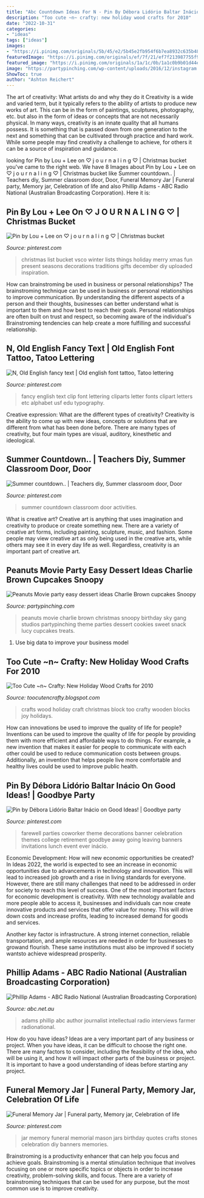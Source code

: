 ```yaml
---
title: "Abc Countdown Ideas For N - Pin By Débora Lidório Baltar Inácio On Good Ideas!"
description: "Too cute ~n~ crafty: new holiday wood crafts for 2010"
date: "2022-10-31"
categories:
- "ideas"
tags: ["ideas"]
images:
- "https://i.pinimg.com/originals/5b/45/e2/5b45e2fb954f6b7ea8932c635b488b3c.jpg"
featuredImage: "https://i.pinimg.com/originals/ef/7f/21/ef7f213987755f98af02c03dcf01172c.jpg"
featured_image: "https://i.pinimg.com/originals/1a/1c/0b/1a1c0b9b01d44e63669074f58d15147b.gif"
image: "https://partypinching.com/wp-content/uploads/2016/12/instagram.jpg"
ShowToc: true
author: "Ashton Reichert"
---
```



The art of creativity: What artists do and why they do it
Creativity is a wide and varied term, but it typically refers to the ability of artists to produce new works of art. This can be in the form of paintings, sculptures, photography, etc. but also in the form of ideas or concepts that are not necessarily physical. In many ways, creativity is an innate quality that all humans possess. It is something that is passed down from one generation to the next and something that can be cultivated through practice and hard work. While some people may find creativity a challenge to achieve, for others it can be a source of inspiration and guidance.

	

		
looking for Pin by Lou + Lee on ♡ j o u r n a l i n g ♡ | Christmas bucket you've came to the right web. We have 8 Images about Pin by Lou + Lee on ♡ j o u r n a l i n g ♡ | Christmas bucket like Summer countdown.. | Teachers diy, Summer classroom door, Door, Funeral Memory Jar | Funeral party, Memory jar, Celebration of life and also Phillip Adams - ABC Radio National (Australian Broadcasting Corporation). Here it is:
		
    
## Pin By Lou + Lee On ♡ J O U R N A L I N G ♡ | Christmas Bucket

<img loading=lazy src="https://i.pinimg.com/736x/56/42/55/564255e0753be33a1d0f3f74eb340f5d.jpg" onerror="this.onerror=null;this.src='https://tse2.mm.bing.net/th?id=OIP.PGz7moHh8brWwOiI0THpZAHaJ5&amp;pid=15.1';" alt="Pin by Lou + Lee on ♡ j o u r n a l i n g ♡ | Christmas bucket">

_Source: pinterest.com_

>christmas list bucket vsco winter lists things holiday merry xmas fun present seasons decorations traditions gifts december diy uploaded inspiration. 

	

How can brainstroming be used in business or personal relationships?
The brainstroming technique can be used in business or personal relationships to improve communication. By understanding the different aspects of a person and their thoughts, businesses can better understand what is important to them and how best to reach their goals. Personal relationships are often built on trust and respect, so becoming aware of the individual's Brainstroming tendencies can help create a more fulfilling and successful relationship.

    
## N, Old English Fancy Text | Old English Font Tattoo, Tatoo Lettering

<img loading=lazy src="https://i.pinimg.com/originals/1a/1c/0b/1a1c0b9b01d44e63669074f58d15147b.gif" onerror="this.onerror=null;this.src='https://tse4.mm.bing.net/th?id=OIP.GhwLmwHUTmNmkHT1jRUUewHaOC&amp;pid=15.1';" alt="N, Old English fancy text | Old english font tattoo, Tatoo lettering">

_Source: pinterest.com_

>fancy english text clip font lettering cliparts letter fonts clipart letters etc alphabet usf edu typography. 

	

Creative expression: What are the different types of creativity?
Creativity is the ability to come up with new ideas, concepts or solutions that are different from what has been done before. There are many types of creativity, but four main types are visual, auditory, kinesthetic and ideological.

    
## Summer Countdown.. | Teachers Diy, Summer Classroom Door, Door

<img loading=lazy src="https://i.pinimg.com/originals/ef/7f/21/ef7f213987755f98af02c03dcf01172c.jpg" onerror="this.onerror=null;this.src='https://tse1.mm.bing.net/th?id=OIP.h4xSLkbWtZpFu1E7j-n5oQHaNK&amp;pid=15.1';" alt="Summer countdown.. | Teachers diy, Summer classroom door, Door">

_Source: pinterest.com_

>summer countdown classroom door activities. 

	

What is creative art?
Creative art is anything that uses imagination and creativity to produce or create something new. There are a variety of creative art forms, including painting, sculpture, music, and fashion. Some people may view creative art as only being used in the creative arts, while others may see it in every day life as well. Regardless, creativity is an important part of creative art.

    
## Peanuts Movie Party Easy Dessert Ideas Charlie Brown Cupcakes Snoopy

<img loading=lazy src="https://partypinching.com/wp-content/uploads/2016/12/instagram.jpg" onerror="this.onerror=null;this.src='https://tse3.mm.bing.net/th?id=OIP.by5R62lsfvy-6ULJMZkHEAHaHa&amp;pid=15.1';" alt="Peanuts Movie party easy dessert ideas Charlie Brown cupcakes Snoopy">

_Source: partypinching.com_

>peanuts movie charlie brown christmas snoopy birthday sky gang studios partypinching theme parties dessert cookies sweet snack lucy cupcakes treats. 

	

1. Use big data to improve your business model

    
## Too Cute ~n~ Crafty: New Holiday Wood Crafts For 2010

<img loading=lazy src="http://1.bp.blogspot.com/_HUAXiNDgbvA/TK5apMDEISI/AAAAAAAABm8/MXtCie8hhFU/s1600/Holiday+Wooden+Blocks+2010+Series+006.jpg" onerror="this.onerror=null;this.src='https://tse4.mm.bing.net/th?id=OIP.3UIy1gEIV-sRq8L4WWpRDgHaE8&amp;pid=15.1';" alt="Too Cute ~n~ Crafty: New Holiday Wood Crafts for 2010">

_Source: toocutencrafty.blogspot.com_

>crafts wood holiday craft christmas block too crafty wooden blocks joy holidays. 

	

How can innovations be used to improve the quality of life for people?
Inventions can be used to improve the quality of life for people by providing them with more efficient and affordable ways to do things. For example, a new invention that makes it easier for people to communicate with each other could be used to reduce communication costs between groups. Additionally, an invention that helps people live more comfortable and healthy lives could be used to improve public health.

    
## Pin By Débora Lidório Baltar Inácio On Good Ideas! | Goodbye Party

<img loading=lazy src="https://i.pinimg.com/736x/30/12/15/301215c246bf9197c455ffe8e4f44d57--farewell-celebration-farewell-parties.jpg" onerror="this.onerror=null;this.src='https://tse4.mm.bing.net/th?id=OIP.KxUunUvgY0PawzZ2tvISbAHaGl&amp;pid=15.1';" alt="Pin by Débora Lidório Baltar Inácio on Good Ideas! | Goodbye party">

_Source: pinterest.com_

>farewell parties coworker theme decorations banner celebration themes college retirement goodbye away going leaving banners invitations lunch event ever inácio. 

	

Economic Development: How will new economic opportunities be created?
In Ideas 2022, the world is expected to see an increase in economic opportunities due to advancements in technology and innovation. This will lead to increased job growth and a rise in living standards for everyone. However, there are still many challenges that need to be addressed in order for society to reach this level of success. 
One of the most important factors for economic development is creativity. With new technology available and more people able to access it, businesses and individuals can now create innovative products and services that offer value for money. This will drive down costs and increase profits, leading to increased demand for goods and services.

Another key factor is infrastructure. A strong internet connection, reliable transportation, and ample resources are needed in order for businesses to growand flourish. These same institutions must also be improved if society wantsto achieve widespread prosperity.

    
## Phillip Adams - ABC Radio National (Australian Broadcasting Corporation)

<img loading=lazy src="https://www.abc.net.au/radionational/image/7149434-1x1-700x700.jpg" onerror="this.onerror=null;this.src='https://tse3.mm.bing.net/th?id=OIP.BB2aygflNvWhaGFCU_IF9wHaHa&amp;pid=15.1';" alt="Phillip Adams - ABC Radio National (Australian Broadcasting Corporation)">

_Source: abc.net.au_

>adams phillip abc author journalist intellectual radio interviews farmer radionational. 

	

How do you have ideas?
Ideas are a very important part of any business or project. When you have ideas, it can be difficult to choose the right one. There are many factors to consider, including the feasibility of the idea, who will be using it, and how it will impact other parts of the business or project. It is important to have a good understanding of ideas before starting any project.

    
## Funeral Memory Jar | Funeral Party, Memory Jar, Celebration Of Life

<img loading=lazy src="https://i.pinimg.com/originals/5b/45/e2/5b45e2fb954f6b7ea8932c635b488b3c.jpg" onerror="this.onerror=null;this.src='https://tse3.mm.bing.net/th?id=OIP.v8dwU6EBQSwX-Ow9hBy42gHaJ4&amp;pid=15.1';" alt="Funeral Memory Jar | Funeral party, Memory jar, Celebration of life">

_Source: pinterest.com_

>jar memory funeral memorial mason jars birthday quotes crafts stones celebration diy banners memories. 

	

Brainstroming is a productivity enhancer that can help you focus and achieve goals. Brainstroming is a mental stimulation technique that involves focusing on one or more specific topics or objects in order to increase creativity, problem-solving skills, and focus. There are a variety of brainstroming techniques that can be used for any purpose, but the most common use is to improve creativity.


